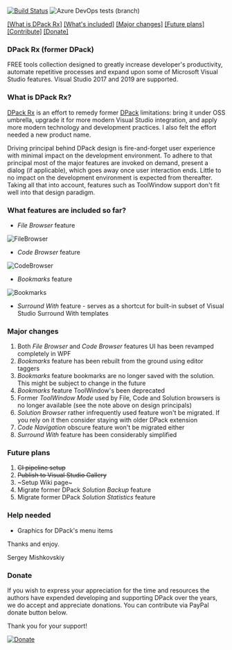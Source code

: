 [![Build Status](https://dev.azure.com/usysware/dpack/_apis/build/status/usysware.dpack?branchName=master)](https://dev.azure.com/usysware/dpack/_build/latest?definitionId=1&branchName=master)
![Azure DevOps tests (branch)](https://img.shields.io/azure-devops/tests/usysware/dpack/1/master)

[[What is DPack Rx]](#what-is-dpack-rx) [[What's included]](#what-features-are-included-so-far) [[Major changes]](#major-changes) [[Future plans]](#future-plans) [[Contribute]](#help-needed) [[Donate]](#donate)

### DPack Rx (former DPack)

FREE tools collection designed to greatly increase developer's productivity, automate repetitive processes and expand upon some of Microsoft Visual Studio features. Visual Studio 2017 and 2019 are supported.

### What is DPack Rx?

[DPack Rx](https://marketplace.visualstudio.com/items?itemName=SergeyM.DPackRx) is an effort to remedy former [DPack](https://marketplace.visualstudio.com/items?itemName=SergeyM.DPack-16348) limitations: bring it under OSS umbrella, upgrade it for more modern Visual Studio integration, and apply more modern technology and development practices. I also felt the effort needed a new product name.

Driving principal behind DPack design is fire-and-forget user experience with minimal impact on the development environment. To adhere to that principal most of the major features are invoked on demand, present a dialog (if applicable), which goes away once user interaction ends. Little to no impact on the development environment is expected from thereafter. Taking all that into account, features such as ToolWindow support don't fit well into that design paradigm.

### What features are included so far?

-	*File Browser* feature

![FileBrowser](https://user-images.githubusercontent.com/55639583/73682340-35322300-468e-11ea-8984-d224cea72995.gif)
-	*Code Browser* feature

![CodeBrowser](https://user-images.githubusercontent.com/55639583/73682351-395e4080-468e-11ea-9126-c762fd39e4ad.gif)
-	*Bookmarks* feature

![Bookmarks](https://user-images.githubusercontent.com/55639583/73682355-3bc09a80-468e-11ea-94b6-226f257932d6.gif)

- *Surround With* feature - serves as a shortcut for built-in subset of Visual Studio Surround With templates

### Major changes

1. Both *File Browser* and *Code Browser* features UI has been revamped completely in WPF
2. *Bookmarks* feature has been rebuilt from the ground using editor taggers
3. *Bookmarks* feature bookmarks are no longer saved with the solution. This might be subject to change in the future
4. *Bookmarks* feature ToolWindow's been deprecated
5. Former *ToolWindow Mode* used by File, Code and Solution browsers is no longer available (see the note above on design principals)
6. *Solution Browser* rather infrequently used feature won't be migrated. If you rely on it then consider staying with older DPack extension
7. *Code Navigation* obscure feature won't be migrated either
8. *Surround With* feature has been considerably simplified

### Future plans 
1. ~~CI pipeline setup~~
2. ~~Publish to Visual Studio Gallery~~
3. ~Setup Wiki page~
4. Migrate former DPack *Solution Backup* feature
5. Migrate former DPack *Solution Statistics* feature

### Help needed

- Graphics for DPack's menu items

Thanks and enjoy.

Sergey Mishkovskiy

### Donate

If you wish to express your appreciation 
for the time and resources the authors have expended developing and supporting 
DPack over the years, we do accept and appreciate donations.
You can contribute via PayPal donate button below.

Thank you for your support!

[![Donate](https://www.paypalobjects.com/en_US/i/btn/btn_donate_SM.gif "Donate")](https://www.paypal.com/cgi-bin/webscr?cmd=_s-xclick&hosted_button_id=DXDC8CEJZRQLE&source=url)
